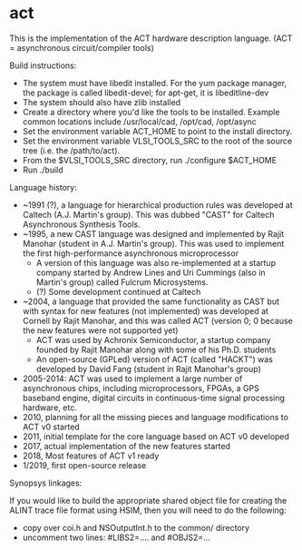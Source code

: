 # act

This is the implementation of the ACT hardware description language.
(ACT = asynchronous circuit/compiler tools)

Build instructions:

   * The system must have libedit installed. For the yum package manager, the
     package is called libedit-devel; for apt-get, it is libeditline-dev
   * The system should also have zlib installed				
   * Create a directory where you'd like the tools to be installed. Example
     common locations include /usr/local/cad, /opt/cad, /opt/async
   * Set the environment variable ACT_HOME to point to the install directory.
   * Set the environment variable VLSI_TOOLS_SRC to the root of the source tree
     (i.e. the /path/to/act).
   * From the $VLSI_TOOLS_SRC directory, run
        ./configure $ACT_HOME
   * Run ./build

Language history:
  * ~1991 (?), a language for hierarchical production rules was developed at Caltech (A.J. Martin's group). This was dubbed "CAST" for Caltech Asynchronous Synthesis Tools.
  * ~1995, a new CAST language was designed and implemented by Rajit Manohar (student in A.J. Martin's group). This was used to implement the first high-performance asynchronous microprocessor
     * A version of this language was also re-implemented at a startup company started by Andrew Lines and Uri Cummings (also in Martin's group) called Fulcrum Microsystems.
     * (?) Some development continued at Caltech
  * ~2004, a language that provided the same functionality as CAST but with syntax for new features (not implemented) was developed at Cornell by Rajit Manohar, and this was called ACT (version 0; 0 because the new features were not supported yet)
     * ACT was used by Achronix Semiconductor, a startup company founded by Rajit Manohar along with some of his Ph.D. students
     * An open-source (GPLed) version of ACT (called "HACKT") was developed by David Fang (student in Rajit Manohar's group)
  * 2005-2014: ACT was used to implement a large number of asynchronous chips, including microprocessors, FPGAs, a GPS baseband engine, digital circuits in continuous-time signal processing hardware, etc.
  * 2010, planning for all the missing pieces and language modifications to ACT v0 started
  * 2011, initial template for the core language based on ACT v0 developed
  * 2017, actual implementation of the new features started
  * 2018, Most features of ACT v1 ready
  * 1/2019, first open-source release
  


Synopsys linkages:

If you would like to build the appropriate shared object file
for creating the ALINT trace file format using HSIM, then
you will need to do the following:
   - copy over coi.h and NSOutputInt.h to the common/ directory
   - uncomment two lines: 
	#LIBS2=....
     and
        #OBJS2=...

